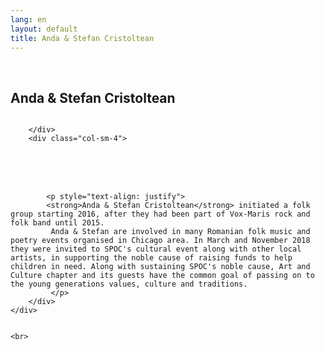 ```yaml
---
lang: en
layout: default
title: Anda & Stefan Cristoltean
---
```


<br>
<div class="container">
    <h2>Anda & Stefan Cristoltean</h2>
    <div class="row">
        <div class="col-sm-4">
            <img class="img img-responsive" src="{{ site.baseurl }}/img/music/stefan.jpg" alt="" />
          
            

        </div> 
        <div class="col-sm-4"> 
<br>
<br>
<br>

            <p style="text-align: justify">
            <strong>Anda & Stefan Cristoltean</strong> initiated a folk group starting 2016, after they had been part of Vox-Maris rock and folk band until 2015.
             Anda & Stefan are involved in many Romanian folk music and poetry events organised in Chicago area. In March and November 2018 they were invited to SPOC's cultural event along with other local artists, in supporting the noble cause of raising funds to help children in need. Along with sustaining SPOC's noble cause, Art and Culture chapter and its guests have the common goal of passing on to the young generations values, culture and traditions.
             </p>
        </div>
    </div>

    
    <br>   
</div>
<br>
<br>